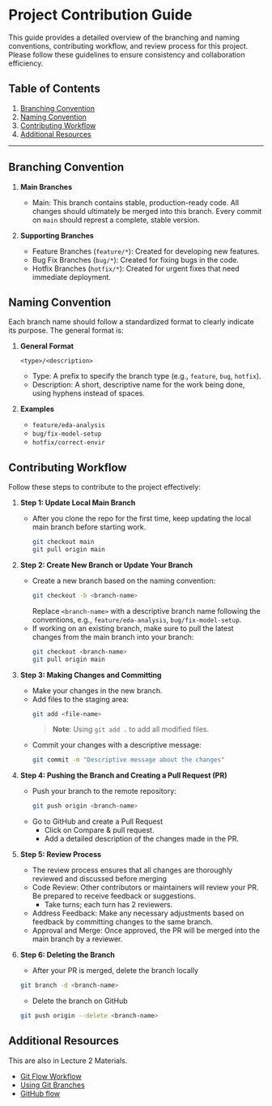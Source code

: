 # Project Contribution Guide

This guide provides a detailed overview of the branching and naming conventions, contributing workflow, and review process for this project. Please follow these guidelines to ensure consistency and collaboration efficiency.

## Table of Contents
1. [Branching Convention](#branching-convention)
2. [Naming Convention](#naming-convention)
3. [Contributing Workflow](#scontributing-workflow)
4. [Additional Resources](#additional-resources)
---

## Branching Convention

1. **Main Branches**
   - Main: This branch contains stable, production-ready code. All changes should ultimately be merged into this branch. Every commit on `main` should represt a complete, stable version.

2. **Supporting Branches**
   - Feature Branches (`feature/*`): Created for developing new features.
   - Bug Fix Branches (`bug/*`): Created for fixing bugs in the code.
   - Hotfix Branches (`hotfix/*`): Created for urgent fixes that need immediate deployment.

## Naming Convention

Each branch name should follow a standardized format to clearly indicate its purpose. The general format is:

1. **General Format**

   `<type>/<description>`
      - Type: A prefix to specify the branch type (e.g., `feature`, `bug`, `hotfix`).
      - Description: A short, descriptive name for the work being done, using hyphens instead of spaces.

2. **Examples**
   - `feature/eda-analysis`
   - `bug/fix-model-setup`
   - `hotfix/correct-envir`

## Contributing Workflow

Follow these steps to contribute to the project effectively:

1. **Step 1: Update Local Main Branch**
   - After you clone the repo for the first time, keep updating the local main branch before starting work.
      ```bash
      git checkout main
      git pull origin main
      ```

2. **Step 2: Create New Branch or Update Your Branch**
   - Create a new branch based on the naming convention:
      ```bash
      git checkout -b <branch-name>
      ```
      Replace `<branch-name>` with a descriptive branch name following the conventions, e.g., `feature/eda-analysis`, `bug/fix-model-setup`.
   - If working on an existing branch, make sure to pull the latest changes from the main branch into your branch:
      ```bash
      git checkout <branch-name>
      git pull origin main
      ```

3. **Step 3: Making Changes and Committing**
   - Make your changes in the new branch.
   - Add files to the staging area:
      ```bash
      git add <file-name>
      ```
      > **Note**: Using `git add .` to add all modified files.
   - Commit your changes with a descriptive message:
      ```bash
      git commit -m "Descriptive message about the changes"
      ```

4. **Step 4: Pushing the Branch and Creating a Pull Request (PR)**
   - Push your branch to the remote repository:
      ```bash
      git push origin <branch-name>
      ```
   - Go to GitHub and create a Pull Request
      - Click on Compare & pull request.
      - Add a detailed description of the changes made in the PR.

5. **Step 5: Review Process**
   - The review process ensures that all changes are thoroughly reviewed and discussed before merging
   - Code Review: Other contributors or maintainers will review your PR. Be prepared to receive feedback or suggestions.
      - Take turns; each turn has 2 reviewers.
   - Address Feedback: Make any necessary adjustments based on feedback by committing changes to the same branch.
   - Approval and Merge: Once approved, the PR will be merged into the main branch by a reviewer.

6. **Step 6: Deleting the Branch**
   - After your PR is merged, delete the branch locally
   ```bash
   git branch -d <branch-name>
   ```
   - Delete the branch on GitHub
   ```bash
   git push origin --delete <branch-name>
   ```

## Additional Resources

This are also in Lecture 2 Materials.

   - [Git Flow Workflow](https://www.atlassian.com/git/tutorials/comparing-workflows/gitflow-workflow)
   - [Using Git Branches](https://www.atlassian.com/git/tutorials/using-branches)
   - [GitHub flow](https://docs.github.com/en/get-started/using-github/github-flow)

